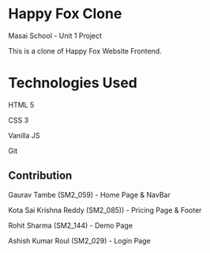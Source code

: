 # Happy Fox Clone

Masai School - Unit 1 Project

This is a clone of Happy Fox Website Frontend.

# Technologies Used

HTML 5

CSS 3

Vanilla JS

Git

## Contribution

Gaurav Tambe (SM2_059) - Home Page & NavBar

Kota Sai Krishna Reddy (SM2_085)) - Pricing Page & Footer

Rohit Sharma (SM2_144) - Demo Page

Ashish Kumar Roul (SM2_029) - Login Page
